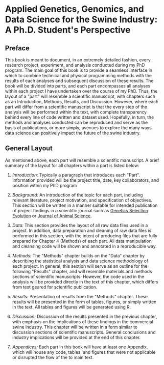 # Applied Genetics, Genomics, and Data Science for the Swine Industry: A Ph.D. Student's Perspective 

## Preface

This book is meant to document, in an extremely detailed fashion, every research project, experiment, and analysis conducted during my PhD program. The main goal of this book is to provide a seamless interface in which to combine technical and physical programming methods with the results of each analyses and subsequent discussion of these results. The book will be divided into parts, and each part encompasses all analyses within each project I have undertaken over the course of my PhD. Thus, the layout of a "part" will resemble a scientific manuscript, with chapters such as an Introduction, Methods, Results, and Discussion. However, where each part will differ from a scientific manuscript is that the every step of the analysis will be performed within the text, with complete transparency behind every line of code written and dataset used. Hopefully, in turn, the methods and analyses conducted can be reproduced and serve as the basis of publications, or more simply, avenues to explore the many ways data science can positively impact the future of the swine industry.

## General Layout

As mentioned above, each part will resemble a scientific manuscript. A brief summary of the layout for all chapters within a part is listed below:

  1. *Introduction:* Typically a paragraph that introduces each "Part". Information provided will be the project title, date, key collaborators, and position within my PhD program
  
  2. *Background:* An introduction of the topic for each part, including relevant literature, project motivation, and specification of objectives. This section will be written in a manner suitable for intended publication of project findings in a scientific journal such as [Genetics Selection Evolution](https://gsejournal.biomedcentral.com/?gclid=CjwKCAiAxp-ABhALEiwAXm6Iye_9geJZ80gEQU3-OG6-byzj4giWEw4jXqrd-oPDXxQik2GzPtmsxhoCzY0QAvD_BwE) or [Journal of Animal Science](https://academic.oup.com/jas).
  
  3. *Data:* This section provides the layout of all raw data files used in a project. In addition, data preparation and cleaning of raw data files is performed in this section, with the intent of producing files that are fully prepared for Chapter 4 (Methods) of each part. All data manipulation and cleansing code will be shown and annotated in a reproducible way.
  
  4. *Methods:* The "Methods" chapter builds on the "Data" chapter by describing the statistical analysis and data science methodology of each project. In general, this section will serve as an outline for the following "Results" chapter, and will resemble materials and methods sections of scientific manuscripts. However, the code used in the analysis will be provided directly in the text of this chapter, which differs from text geared for scientific publication.
  
  5. *Results:* Presentation of results from the "Methods" chapter. These results will be presented in the form of tables, figures, or simply written in the text. All tables and figures will be generated using R.
  
  6. *Discussion:* Discussion of the results presented in the previous chapter, with emphasis on the implications of these findings in the commercial swine industry. This chapter will be written in a form similar to discussion sections of scientific manuscripts. General conclusions and industry implications will be provided at the end of this chapter.
  
  7. *Appendices:* Each part in this book will have at least one Appendix, which will house any code, tables, and figures that were not applicable or disrupted the flow of the to main text.
